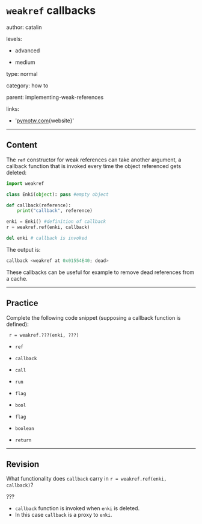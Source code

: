 # `weakref` callbacks
author: catalin

levels:

  - advanced

  - medium

type: normal

category: how to

parent: implementing-weak-references

links:

  - '[pymotw.com](https://pymotw.com/2/weakref/#references){website}'

---
## Content

The `ref` constructor for weak references can take another argument, a callback function that is invoked every time the object referenced gets deleted:
```python
import weakref

class Enki(object): pass #empty object

def callback(reference):
    print("callback", reference)

enki = Enki() #definition of callback
r = weakref.ref(enki, callback)

del enki # callback is invoked
```

The output is:
```python
callback <weakref at 0x01554E40; dead>
```

These callbacks can be useful for example to remove dead references from a cache.

---
## Practice

Complete the following code snippet (supposing a callback function is defined):

```
 r = weakref.???(enki, ???)
```

* `ref`
* `callback`
* `call`
* `run`
* `flag`
* `bool`



* `flag`
* `boolean`
* `return`

---
## Revision

What functionality does `callback` carry in `r = weakref.ref(enki, callback)`?

???

* `callback` function is invoked when `enki` is deleted.
* In this case `callback` is a proxy to `enki`.
